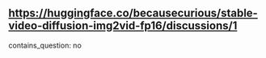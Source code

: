 ## https://huggingface.co/becausecurious/stable-video-diffusion-img2vid-fp16/discussions/1

contains_question: no
